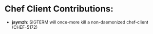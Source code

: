 <!---
This file is reset every time a new release is done. The contents of this file are for the currently unreleased version.

Example Contribution:
* **kalistec**: Improved file resource greatly.
-->
# Chef Client Contributions:

* **jaymzh**: SIGTERM will once-more kill a non-daemonized chef-client (CHEF-5172)
